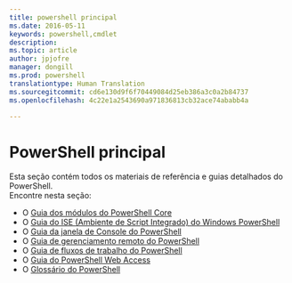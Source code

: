 ```yaml
---
title: powershell principal
ms.date: 2016-05-11
keywords: powershell,cmdlet
description: 
ms.topic: article
author: jpjofre
manager: dongill
ms.prod: powershell
translationtype: Human Translation
ms.sourcegitcommit: cd6e130d9f6f70449084d25eb386a3c0a2b84737
ms.openlocfilehash: 4c22e1a2543690a971836813cb32ace74ababb4a

---
```


#  PowerShell principal
Esta seção contém todos os materiais de referência e guias detalhados do PowerShell.  
Encontre nesta seção:
-  O [Guia dos módulos do PowerShell Core](core-modules.md)
-  O [Guia do ISE (Ambiente de Script Integrado) do Windows PowerShell](ise-guide.md)
-  O [Guia da janela de Console do PowerShell](console-guide.md)
-  O [Guia de gerenciamento remoto do PowerShell](Running-Remote-Commands.md)
-  O [Guia de fluxos de trabalho do PowerShell](workflows-guide.md)
-  O [Guia do PowerShell Web Access](web-access.md)
-  O [Glossário do PowerShell](../Windows-PowerShell-Glossary.md)




<!--HONumber=Jul16_HO1-->


